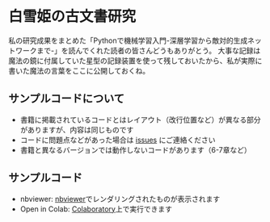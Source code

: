 # 白雪姫の古文書研究

私の研究成果をまとめた「Pythonで機械学習入門-深層学習から敵対的生成ネットワークまで-」を読んでくれた読者の皆さんどうもありがとう。
大事な記録は魔法の鏡に付属していた星型の記録装置を使って残しておいたから、私が実際に書いた魔法の言葉をここに公開しておくね。

## サンプルコードについて

* 書籍に掲載されているコードとはレイアウト（改行位置など）が異なる部分がありますが、内容は同じものです
* コードに問題点などがあった場合は [issues](https://github.com/practical-jupyter/sample-code/issues) にご連絡ください
* 書籍と異なるバージョンでは動作しないコードがあります（6-7章など）

## サンプルコード

* nbviewer: [nbviewer](https://nbviewer.jupyter.org)でレンダリングされたものが表示されます
* Open in Colab: [Colaboratory](https://colab.research.google.com/)上で実行できます
